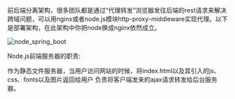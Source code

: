 前后端分离架构，很多团队都是通过“代理转发”浏览器发往后端的rest请求来解决跨域问题，可以用nginx或者node.js模块http-proxy-middleware实现代理。以下是部署架构，在此架构中你把node换成nginx依然成立。

![node_spring_boot](https://github.com/lhing17/rocket/doc/images/node_spring_boot.jpg)

Node.js前端服务器的职责:

作为静态文件服务器，当用户访问网站的时候，将index.html以及其引入的js、css、fonts以及图片返回给用户
负责将客户端发来的ajax请求转发给后台服务器。